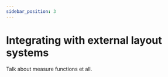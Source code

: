 ```yaml
---
sidebar_position: 3
---
```


# Integrating with external layout systems

Talk about measure functions et all.

